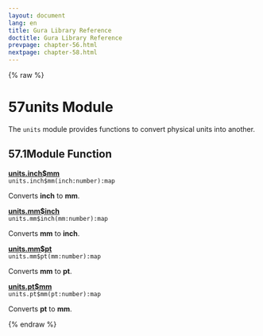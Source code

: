 ```yaml
---
layout: document
lang: en
title: Gura Library Reference
doctitle: Gura Library Reference
prevpage: chapter-56.html
nextpage: chapter-58.html
---
```

{% raw %}
<h1><span class="caption-index-1">57</span>units Module</h1>
<p>
The <code class="highlighter-rouge">units</code> module provides functions to convert physical units into another.
</p>
<h2><span class="caption-index-2">57.1</span><a name="anchor-57-1"></a>Module Function</h2>
<p>
<div><strong style="text-decoration:underline">units.inch$mm</strong></div>
<div style="margin-bottom:1em"><code>units.inch$mm(inch:number):map</code></div>
Converts <strong>inch</strong> to <strong>mm</strong>.
</p>
<p>
<div><strong style="text-decoration:underline">units.mm$inch</strong></div>
<div style="margin-bottom:1em"><code>units.mm$inch(mm:number):map</code></div>
Converts <strong>mm</strong> to <strong>inch</strong>.
</p>
<p>
<div><strong style="text-decoration:underline">units.mm$pt</strong></div>
<div style="margin-bottom:1em"><code>units.mm$pt(mm:number):map</code></div>
Converts <strong>mm</strong> to <strong>pt</strong>.
</p>
<p>
<div><strong style="text-decoration:underline">units.pt$mm</strong></div>
<div style="margin-bottom:1em"><code>units.pt$mm(pt:number):map</code></div>
Converts <strong>pt</strong> to <strong>mm</strong>.
</p>
<p />

{% endraw %}
